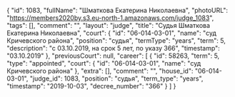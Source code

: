 {
    "id": 1083,
    "fullName": "Шматкова Екатерина Николаевна",
    "photoURL": "https://members2020by.s3.eu-north-1.amazonaws.com/judge_1083",
    "tags": [],
    "comment": "",
    "layout": "judge",
    "title": "Судья Шматкова Екатерина Николаевна",
    "court": {
        "id": "06-014-03-01",
        "name": "суд Кричевского района",
        "position": "судья",
        "termType": "years",
        "term": 5,
        "description": "c 03.10.2019, на срок 5 лет, по указу 366",
        "timestamp": "03.10.2019"
    },
    "previousCourt": null,
    "career": [
        {
            "id": 58263,
            "term": 5,
            "type": "appointed",
            "court": {
                "id": "06-014-03-01",
                "name": "суд Кричевского района"
            },
            "extra": [],
            "comment": "",
            "house_id": "06-014-03-01",
            "judge_id": 1083,
            "position": "судья",
            "term_type": "years",
            "timestamp": "2019-10-03",
            "decree_number": "366"
        }
    ]
}
